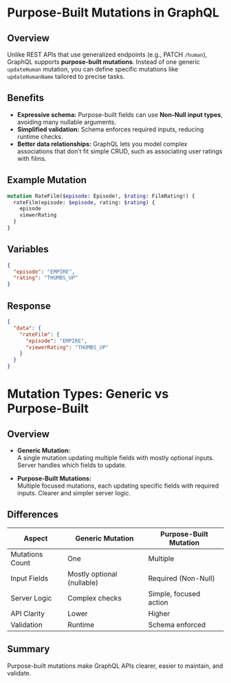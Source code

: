 # Purpose-Built Mutations in GraphQL

## Overview

Unlike REST APIs that use generalized endpoints (e.g., PATCH `/human`), GraphQL supports **purpose-built mutations**. Instead of one generic `updateHuman` mutation, you can define specific mutations like `updateHumanName` tailored to precise tasks.

## Benefits

- **Expressive schema:** Purpose-built fields can use **Non-Null input types**, avoiding many nullable arguments.
- **Simplified validation:** Schema enforces required inputs, reducing runtime checks.
- **Better data relationships:** GraphQL lets you model complex associations that don’t fit simple CRUD, such as associating user ratings with films.

## Example Mutation

```graphql
mutation RateFilm($episode: Episode!, $rating: FilmRating!) {
  rateFilm(episode: $episode, rating: $rating) {
    episode
    viewerRating
  }
}
```

## Variables
```json
{
  "episode": "EMPIRE",
  "rating": "THUMBS_UP"
}
```
## Response
```json
{
  "data": {
    "rateFilm": {
      "episode": "EMPIRE",
      "viewerRating": "THUMBS_UP"
    }
  }
}

```
# Mutation Types: Generic vs Purpose-Built

## Overview

- **Generic Mutation:**  
  A single mutation updating multiple fields with mostly optional inputs. Server handles which fields to update.

- **Purpose-Built Mutations:**  
  Multiple focused mutations, each updating specific fields with required inputs. Clearer and simpler server logic.

## Differences

| Aspect          | Generic Mutation          | Purpose-Built Mutation       |
|-----------------|--------------------------|-----------------------------|
| Mutations Count | One                      | Multiple                    |
| Input Fields    | Mostly optional (nullable) | Required (Non-Null)          |
| Server Logic    | Complex checks           | Simple, focused action       |
| API Clarity     | Lower                    | Higher                      |
| Validation      | Runtime                  | Schema enforced             |

## Summary

Purpose-built mutations make GraphQL APIs clearer, easier to maintain, and validate.
